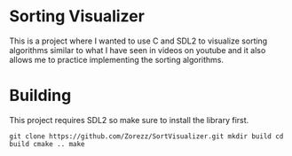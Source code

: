 # Sorting Visualizer
This is a project where I wanted to use C and SDL2 to visualize sorting
algorithms similar to what I have seen in videos on youtube and it also
allows me to practice implementing the sorting algorithms.

# Building
This project requires SDL2 so make sure to install the library first.

`
git clone https://github.com/Zorezz/SortVisualizer.git
mkdir build
cd build
cmake ..
make
`
